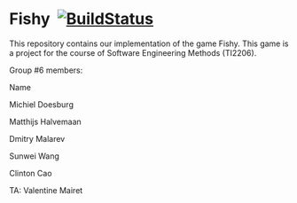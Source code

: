 # Fishy&nbsp; [![BuildStatus](https://travis-ci.org/ClintonCao/Fishy.svg?branch=master)](https://travis-ci.org/ClintonCao/Fishy)


This repository contains our implementation of the game Fishy. This game is a project for the course of Software Engineering Methods (TI2206).

Group #6 members:

Name   &nbsp;&nbsp;&nbsp;&nbsp;&nbsp;&nbsp;&nbsp;&nbsp;&nbsp;&nbsp;&nbsp;&nbsp;&nbsp;&nbsp;&nbsp;&nbsp;&nbsp;&nbsp;&nbsp;&nbsp;&nbsp;&nbsp;&nbsp;&nbsp;&nbsp; &nbsp;&nbsp;&nbsp;&nbsp;&nbsp;&nbsp;&nbsp;&nbsp;&nbsp;&nbsp;&nbsp;&nbsp;&nbsp;&nbsp;          &nbsp;&nbsp;&nbsp;&nbsp;&nbsp;&nbsp;&nbsp;&nbsp;&nbsp;

Michiel Doesburg &nbsp;&nbsp;&nbsp;&nbsp;&nbsp;&nbsp;&nbsp;      &nbsp;&nbsp;&nbsp;&nbsp;&nbsp;        

Matthijs Halvemaan &nbsp;&nbsp;&nbsp;&nbsp;   &nbsp;&nbsp;&nbsp;

Dmitry Malarev &nbsp;&nbsp;&nbsp;&nbsp;&nbsp;&nbsp;&nbsp;&nbsp;&nbsp;&nbsp;&nbsp;       &nbsp;&nbsp;&nbsp;&nbsp;&nbsp;&nbsp;&nbsp;&nbsp;        

Sunwei Wang &nbsp;&nbsp;&nbsp;&nbsp;&nbsp;&nbsp;&nbsp;&nbsp;&nbsp;&nbsp;&nbsp;&nbsp;&nbsp;          &nbsp;&nbsp;     

Clinton Cao &nbsp;&nbsp;&nbsp;&nbsp;&nbsp; &nbsp;&nbsp;&nbsp;&nbsp;&nbsp;&nbsp;&nbsp;&nbsp;&nbsp;&nbsp;         &nbsp;&nbsp;&nbsp;&nbsp;&nbsp;&nbsp;&nbsp;&nbsp;&nbsp;&nbsp;&nbsp;&nbsp;&nbsp;&nbsp;           


TA: Valentine Mairet
